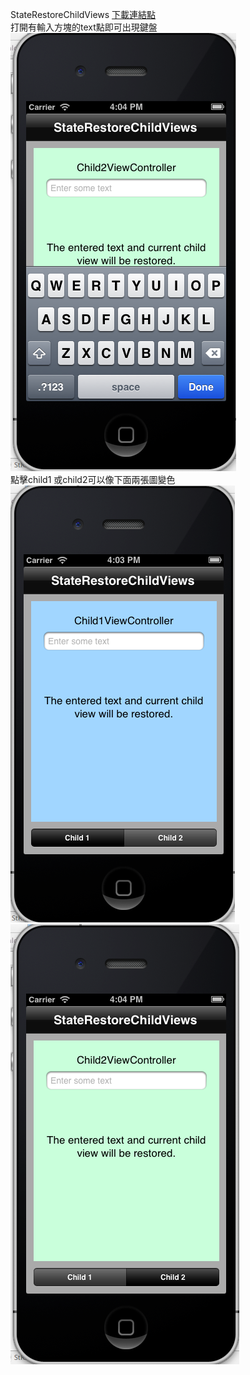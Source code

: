  StateRestoreChildViews
 [下載連結點](https://developer.apple.com/library/ios/samplecode/StateRestoreChildViews/Introduction/Intro.html#//apple_ref/doc/uid/DTS40013492)
<br>打開有輸入方塊的text點即可出現鍵盤
<br><img src="pic6.png">
<br>點擊child1 或child2可以像下面兩張圖變色
<br><img src="pic4.png">
<br><img src="pic5.png">

